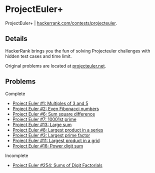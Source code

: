 # ProjectEuler+
ProjectEuler+ | [hackerrank.com/contests/projecteuler](https://www.hackerrank.com/contests/projecteuler).

## Details
HackerRank brings you the fun of solving Projecteuler challenges with hidden test cases and time limit.

Original problems are located at [projecteuler.net](https://projecteuler.net/).

## Problems
Complete
- [Project Euler #1: Multiples of 3 and 5](https://www.hackerrank.com/contests/projecteuler/challenges/euler001/problem)
- [Project Euler #2: Even Fibonacci numbers](https://www.hackerrank.com/contests/projecteuler/challenges/euler002/problem)
- [Project Euler #6: Sum square difference](https://www.hackerrank.com/contests/projecteuler/challenges/euler006/problem)
- [Project Euler #7: 10001st prime](https://www.hackerrank.com/contests/projecteuler/challenges/euler007/problem)
- [Project Euler #13: Large sum](https://www.hackerrank.com/contests/projecteuler/challenges/euler013/problem)
- [Project Euler #8: Largest product in a series](https://www.hackerrank.com/contests/projecteuler/challenges/euler008/problem)
- [Project Euler #3: Largest prime factor](https://www.hackerrank.com/contests/projecteuler/challenges/euler003/problem)
- [Project Euler #11: Largest product in a grid](https://www.hackerrank.com/contests/projecteuler/challenges/euler011/problem)
- [Project Euler #16: Power digit sum](https://www.hackerrank.com/contests/projecteuler/challenges/euler016/problem)

Incomplete
- [Project Euler #254: Sums of Digit Factorials](https://www.hackerrank.com/contests/projecteuler/challenges/euler254/problem)
